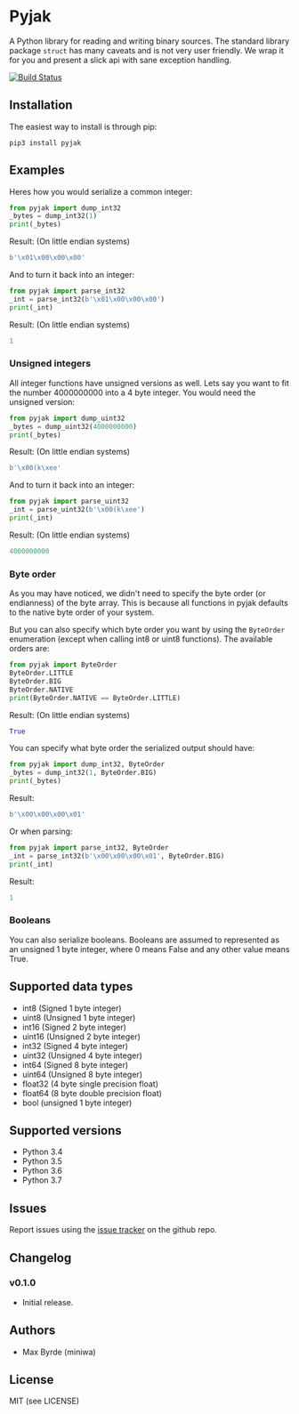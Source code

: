 # Pyjak

A Python library for reading and writing binary sources. The standard library
package `struct` has many caveats and is not very user friendly. We wrap it for
you and present a slick api with sane exception handling.

[![Build Status](https://travis-ci.org/miniwa/pyjak.svg?branch=master)](https://travis-ci.org/miniwa/pyjak)

## Installation

The easiest way to install is through pip:

`pip3 install pyjak`

## Examples

Heres how you would serialize a common integer:

```python
from pyjak import dump_int32
_bytes = dump_int32(1)
print(_bytes)
```

Result: (On little endian systems)

```python
b'\x01\x00\x00\x00'
```

And to turn it back into an integer:

```python
from pyjak import parse_int32
_int = parse_int32(b'\x01\x00\x00\x00')
print(_int)
```

Result: (On little endian systems)

```python
1
```

### Unsigned integers

All integer functions have unsigned versions as well. Lets say you want to fit
the number 4000000000 into a 4 byte integer. You would need the
unsigned version:

```python
from pyjak import dump_uint32
_bytes = dump_uint32(4000000000)
print(_bytes)
```

Result: (On little endian systems)

```python
b'\x00(k\xee'
```

And to turn it back into an integer:

```python
from pyjak import parse_uint32
_int = parse_uint32(b'\x00(k\xee')
print(_int)
```

Result: (On little endian systems)

```python
4000000000
```

### Byte order

As you may have noticed, we didn't need to specify the byte order
(or endianness) of the byte array. This is because all functions in
pyjak defaults to the native byte order of your system.

But you can also specify which byte order you want by using the `ByteOrder`
enumeration (except when calling int8 or uint8 functions).
The available orders are:

```python
from pyjak import ByteOrder
ByteOrder.LITTLE
ByteOrder.BIG
ByteOrder.NATIVE
print(ByteOrder.NATIVE == ByteOrder.LITTLE)
```

Result: (On little endian systems)

```python
True
```

You can specify what byte order the serialized output should have:

```python
from pyjak import dump_int32, ByteOrder
_bytes = dump_int32(1, ByteOrder.BIG)
print(_bytes)
```

Result:

```python
b'\x00\x00\x00\x01'
```

Or when parsing:

```python
from pyjak import parse_int32, ByteOrder
_int = parse_int32(b'\x00\x00\x00\x01', ByteOrder.BIG)
print(_int)
```

Result:

```python
1
```

### Booleans

You can also serialize booleans. Booleans are assumed to represented as an
unsigned 1 byte integer, where 0 means False and any other value means True.

## Supported data types

* int8 (Signed 1 byte integer)
* uint8 (Unsigned 1 byte integer)
* int16 (Signed 2 byte integer)
* uint16 (Unsigned 2 byte integer)
* int32 (Signed 4 byte integer)
* uint32 (Unsigned 4 byte integer)
* int64 (Signed 8 byte integer)
* uint64 (Unsigned 8 byte integer)
* float32 (4 byte single precision float)
* float64 (8 byte double precision float)
* bool (unsigned 1 byte integer)

## Supported versions

* Python 3.4
* Python 3.5
* Python 3.6
* Python 3.7

## Issues

Report issues using the [issue tracker](https://github.com/miniwa/pyjak/issues) on the github repo.

## Changelog

### v0.1.0

* Initial release.

## Authors

* Max Byrde (miniwa)

## License

MIT (see LICENSE)
